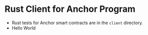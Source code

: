 # Rust Client for Anchor Program

- Rust tests for Anchor smart contracts are in the `client` directory.
- Hello World

